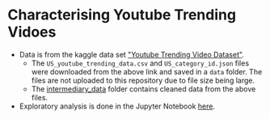 # Characterising Youtube Trending Vidoes

- Data is from the kaggle data set ["Youtube Trending Video Dataset"](https://www.kaggle.com/rsrishav/youtube-trending-video-dataset). 
    - The `US_youtube_trending_data.csv` and `US_category_id.json` files were downloaded from the above link and saved in a `data` folder. The files are not uploaded to this repository due to file size being large. 
    - The [intermediary_data](https://github.com/mnakaj/youtube-analysis/tree/main/analysis/intermediary_data) folder contains cleaned data from the above files.
- Exploratory analysis is done in the Jupyter Notebook [here](https://github.com/mnakaj/youtube-analysis/blob/main/analysis/youtube_EDA.ipynb). 
